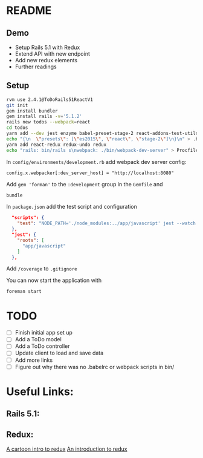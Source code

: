 # README

## Demo

- Setup Rails 5.1 with Redux
- Extend API with new endpoint
- Add new redux elements
- Further readings

## Setup

``` bash
rvm use 2.4.1@ToDoRails51ReactV1
git init
gem install bundler
gem install rails -v='5.1.2'
rails new todos --webpack=react
cd todos
yarn add --dev jest enzyme babel-preset-stage-2 react-addons-test-utils redux-mock-store
echo "{\n  \"presets\": [\"es2015\", \"react\", \"stage-2\"]\n}\n" > .babelrc
yarn add react-redux redux-undo redux
echo "rails: bin/rails s\nwebpack: ./bin/webpack-dev-server" > Procfile
```

In `config/environments/development.rb` add webpack dev server config:

```
config.x.webpacker[:dev_server_host] = "http://localhost:8080"
```

Add `gem 'forman'` to the `:development` group in the `Gemfile` and

``` bash
bundle
```

In `package.json` add the test script and configuration

``` json
  "scripts": {
    "test": "NODE_PATH='./node_modules:../app/javascript' jest --watch --coverage"
  },
  "jest": {
    "roots": [
      "app/javascript"
    ]
  },
```

Add `/coverage` to `.gitignore`

You can now start the application with

``` bash
foreman start
```

# TODO

- [ ] Finish initial app set up
- [ ] Add a ToDo model
- [ ] Add a ToDo controller
- [ ] Update client to load and save data
- [ ] Add more links
- [ ] Figure out why there was no .babelrc or webpack scripts in bin/

# Useful Links:

## Rails 5.1:

## Redux:

[A cartoon intro to redux](https://code-cartoons.com/a-cartoon-intro-to-redux-3afb775501a6)
[An introduction to redux](https://www.smashingmagazine.com/2016/06/an-introduction-to-redux/)
